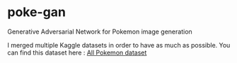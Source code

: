 # poke-gan
 Generative Adversarial Network for Pokemon image generation
 
 I merged multiple Kaggle datasets in order to have as much as possible.
 You can find this dataset here : [All Pokemon dataset](https://www.kaggle.com/datasets/thomassirvent/all-pokemon)
